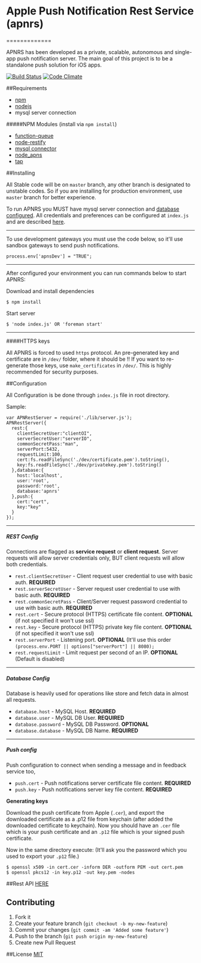 # Apple Push Notification Rest Service (apnrs)
=============


APNRS has been developed as a private, scalable, autonomous and single-app push notification server. The main goal of this project is to be a standalone push solution for iOS apps.

[![Build Status](https://secure.travis-ci.org/TotenDev/apnrs-server.png?branch=master)](http://travis-ci.org/TotenDev/apnrs-server)
[![Code Climate](https://codeclimate.com/github/TotenDev/apnrs-server.png)](https://codeclimate.com/github/TotenDev/apnrs-server)

##Requirements

- [npm](https://github.com/isaacs/npm)
- [nodejs](https://github.com/joyent/node)
- mysql server connection

#####NPM Modules (install via `npm install`)
- [function-queue](https://github.com/TotenDev/function-queue)
- [node-restify](https://github.com/mcavage/node-restify)
- [mysql connector](https://github.com/felixge/node-mysql)
- [node_apns](https://github.com/TotenDev/node_apns)
- [tap](https://github.com/isaacs/node-tap)

##Installing

All Stable code will be on `master` branch, any other branch is designated to unstable codes. So if you are installing for production environment, use `master` branch for better experience.

To run APNRS you MUST have mysql server connection and [database configured](https://github.com/TotenDev/apnrs-server/raw/master/dev/createDB.sql). All credentials and preferences can be configured at `index.js` and are described [here](#configuration).

---
To use development gateways you must use the code below, so it'll use sandbox gateways to send push notifications.

```
process.env['apnsDev'] = "TRUE";
```

---

After configured your environment you can run commands below to start APNRS:

Download and install dependencies

	$ npm install

Start server
	
	$ 'node index.js' OR 'foreman start'

---
####HTTPS keys

All APNRS is forced to used `https` protocol. An pre-generated key and certificate are in `/dev/` folder, where it should be !! 
If you want to re-generate those keys, use `make_certificates` in `/dev/`. This is highly recommended for security purposes.

##Configuration

All Configuration is be done through `index.js` file in root directory.

Sample:
```
var APNRestServer = require('./lib/server.js');
APNRestServer({
  rest:{
    clientSecretUser:"clientOI",
    serverSecretUser:"serverIO",
    commonSecretPass:"man",
    serverPort:5432,
    requestLimit:100,
    cert:fs.readFileSync('./dev/certificate.pem').toString(),
    key:fs.readFileSync('./dev/privatekey.pem').toString()
  },database:{
    host:'localhost',
    user:'root',
    password:'root',
    database:'apnrs'
  },push:{
    cert:"cert",
    key:"key"
  }
});
```

---
##### REST Config
Connections are flagged as **service request** or **client request**. Server requests will allow  server credentials only, BUT client requests will allow both credentials.

- `rest.clientSecretUser` - Client request user credential to use with basic auth. **REQUIRED**
- `rest.serverSecretUser` - Server request user credential to use with basic auth. **REQUIRED**
- `rest.commonSecretPass` - Client/Server request password credential to use with basic auth. **REQUIRED**
- `rest.cert` - Secure protocol (HTTPS) certificate file content. **OPTIONAL** (if not specified it won't use ssl)
- `rest.key` - Secure protocol (HTTPS) private key file content. **OPTIONAL** (if not specified it won't use ssl)
- `rest.serverPort` - Listening port. **OPTIONAL** (It'll use this order `(process.env.PORT || options["serverPort"] || 8080);`
- `rest.requestLimit` - Limit request per second of an IP. **OPTIONAL** (Default is disabled)

---
##### Database Config
Database is heavily used for operations like store and fetch data in almost all requests.
- `database.host` - MySQL Host. **REQUIRED**
- `database.user` - MySQL DB User. **REQUIRED**
- `database.password` - MySQL DB Password. **OPTIONAL**
- `database.database` - MySQL DB Name. **REQUIRED**

---
##### Push config
Push configuration to connect when sending a message and in feedback service too,
- `push.cert` - Push notifications server certificate file content. **REQUIRED**
- `push.key` - Push notifications server key file content. **REQUIRED**

**Generating keys**

Download the push certificate from Apple (`.cer`), and export the downloaded certificate as a .p12 file from keychain (after added the downloaded certificate to keychain).
Now you should have an `.cer` file which is your push certificate and an `.p12` file which is your signed push certificate.

Now in the same directory execute: (It'll ask you the password which you used to export your `.p12` file.) 

```
$ openssl x509 -in cert.cer -inform DER -outform PEM -out cert.pem
$ openssl pkcs12 -in key.p12 -out key.pem -nodes
```


##Rest API
[HERE](https://github.com/TotenDev/apnrs-server/blob/master/docs/rest.md)

## Contributing
1. Fork it
2. Create your feature branch (`git checkout -b my-new-feature`)
3. Commit your changes (`git commit -am 'Added some feature'`)
4. Push to the branch (`git push origin my-new-feature`)
5. Create new Pull Request
	
##License
[MIT](apnrs-server/raw/master/LICENSE)

